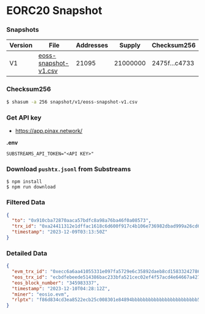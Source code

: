 # EORC20 Snapshot

### Snapshots

| Version | File                  | Addresses | Supply   | Checksum256  |
| --------|----------------------|-----------|----------|------------- |
| V1      | [eoss-snapshot-v1.csv](https://raw.githubusercontent.com/pinax-network/eorc20-snapshot/main/snapshot/v1/eoss-snapshot-v1.csv)  | 21095     | 21000000 | 2475f...c4733

### Checksum256

```bash
$ shasum -a 256 snapshot/v1/eoss-snapshot-v1.csv
```

### Get API key

- https://app.pinax.network/

**.env**
```env
SUBSTREAMS_API_TOKEN="<API KEY>"
```

### Download `pushtx.jsonl` from Substreams

```
$ npm install
$ npm run download
```

### Filtered Data

```json
{
  "to": "0x910cba72870aaca57bdfc8a98a76ba46f0a08573",
  "trx_id": "0xa24411312e1dffac1618c6d600f917c4b106e736982dbad999a26cd6ab32ac8e",
  "timestamp": "2023-12-09T03:13:50Z"
}
```

### Detailed Data

```json
{
  "evm_trx_id": "0xecc6a6aa41055331e097fa5729e6c35892daeb8cd1583324278628124e993711",
  "eos_trx_id": "ecbdfebeede514386bac233bfa521cec02ef4f57acd4e64667a427c0c99b5a05",
  "eos_block_number": "345983337",
  "timestamp": "2023-12-10T04:28:12Z",
  "miner": "eosio.evm",
  "rlptx": "f86d834cd3ea8522ecb25c008301e84894bbbbbbbbbbbbbbbbbbbbbbbb55318063a000000080b83c646174613a2c7b2270223a22656f72633230222c226f70223a226d696e74222c227469636b223a22656f7373222c22616d74223a223130303030227d1b808855318063a0000000"
}
```